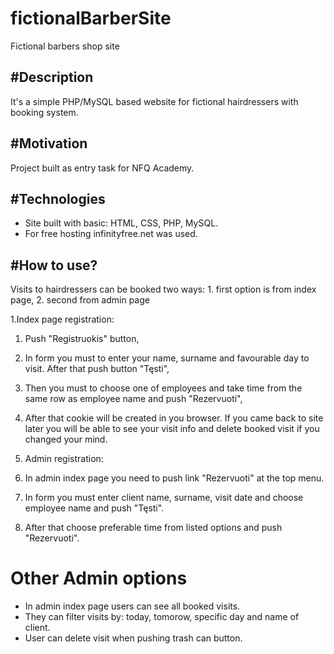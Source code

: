 # fictionalBarberSite
Fictional barbers shop site

#Description
-------------------------------
It's a simple PHP/MySQL based website for fictional hairdressers with booking system.

#Motivation
-------------------------------
Project built as entry task for NFQ Academy.

#Technologies
-----------------------------
* Site built with basic: HTML, CSS, PHP, MySQL.
* For free hosting infinityfree.net was used.

#How to use?
-------------------------------

Visits to hairdressers can be booked  two ways: 1. first option is from index page, 2. second from admin page

1.Index page registration:
  1. Push "Registruokis" button,
  2. In form you must to enter your name, surname and favourable day to visit. After that push button "Tęsti",
  3. Then you must to choose one of employees and take time from the same row as employee name and push "Rezervuoti",
  4. After that cookie will be created in you browser. If you came back to site later you will be able to see your visit info 
     and delete booked visit if you changed your mind.
     
2. Admin registration:
  1. In admin index page you need to push link "Rezervuoti" at the top menu.
  2. In form you must enter client name, surname, visit date and choose employee name and push "Tęsti".
  3. After that choose preferable time from listed options and push "Rezervuoti".
  
# Other Admin options

 * In admin index page users can see all booked visits.
 * They can filter visits by: today, tomorow, specific day and name of client.
 * User can delete visit when pushing trash can button. 
          
